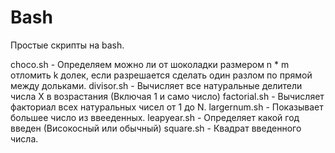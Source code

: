# Bash
Простые скрипты на bash.

choco.sh - Определяем можно ли от шоколадки размером n * m отломить k долек, если разрешается сделать один разлом по прямой между дольками.
divisor.sh - Вычисляет все натуральные делители числа X в возрастания (Включая 1 и само число)
factorial.sh - Вычисляет факториал всех натуральных чисел от 1 до N.
largernum.sh - Показывает большее число из ввееденных.
leapyear.sh - Определяет какой год введен (Високосный или обычный)
square.sh - Квадрат введенного числа.
